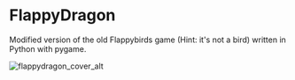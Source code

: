 # FlappyDragon
Modified version of the old Flappybirds game (Hint: it's not a bird) written in Python with pygame. 

![flappydragon_cover_alt](https://user-images.githubusercontent.com/77085081/152108930-403a72ac-90f2-4995-8bfe-a066e8ad2f9f.png)



